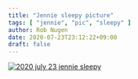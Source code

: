 ```yaml
---
title: "Jennie sleepy picture"
tags: [ "jennie", "pic", "sleepy" ]
author: Rob Nugen
date: 2020-07-23T23:12:22+09:00
draft: false
---
```


[![2020 july 23 jennie sleepy](//b.robnugen.com/journal/2020/thumbs/2020_july_23_jennie_sleepy.jpg)](//b.robnugen.com/journal/2020/2020_july_23_jennie_sleepy.jpg)

